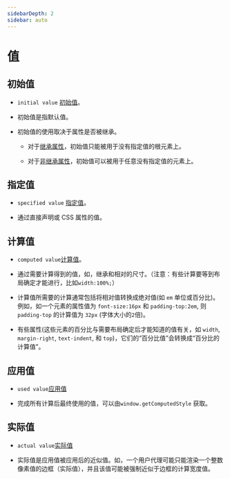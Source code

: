 ```yaml
---
sidebarDepth: 2
sidebar: auto
---
```


# 值

## 初始值

- `initial value` [初始值](https://developer.mozilla.org/zh-CN/docs/Web/CSS/initial_value)。

-  初始值是指默认值。

-  初始值的使用取决于属性是否被继承。

    - 对于[继承属性](https://developer.mozilla.org/en-US/docs/Web/CSS/inheritance#Inherited_properties)，初始值只能被用于没有指定值的根元素上。

    - 对于[非继承属性](https://developer.mozilla.org/en-US/docs/Web/CSS/inheritance#Non-inherited_properties)，初始值可以被用于任意没有指定值的元素上。

## 指定值

- `specified value` [指定值](https://developer.mozilla.org/zh-CN/docs/Web/CSS/specified_value)。

- 通过直接声明或 CSS 属性的值。


## 计算值

- `computed value`[计算值](https://developer.mozilla.org/zh-CN/docs/Web/CSS/computed_value)。

- 通过需要计算得到的值，如，继承和相对的尺寸。（注意：有些计算要等到布局确定才能进行，比如`width:100%;`）

-  计算值所需要的计算通常包括将相对值转换成绝对值(如 `em` 单位或百分比)。例如，如一个元素的属性值为 `font-size:16px` 和 `padding-top:2em`, 则 `padding-top` 的计算值为 `32px` (字体大小的`2`倍)。

- 有些属性(这些元素的百分比与需要布局确定后才能知道的值有关，如 `width`, `margin-right`, `text-indent`, 和 `top`)，它们的“百分比值”会转换成“百分比的计算值”。

## 应用值

- `used value`[应用值](https://developer.mozilla.org/zh-CN/docs/Web/CSS/used_value)

- 完成所有计算后最终使用的值，可以由`window.getComputedStyle` 获取。

## 实际值

-  `actual value`[实际值](https://developer.mozilla.org/zh-CN/docs/Web/CSS/actual_value)

- 实际值是应用值被应用后的近似值。如，一个用户代理可能只能渲染一个整数像素值的边框（实际值），并且该值可能被强制近似于边框的计算宽度值。